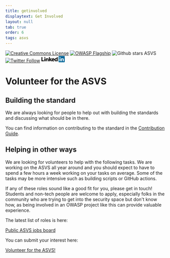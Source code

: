 ```yaml
---
title: getinvolved
displaytext: Get Involved
layout: null
tab: true
order: 6
tags: asvs
---
```

[![Creative Commons License](https://licensebuttons.net/l/by-sa/4.0/88x31.png)](https://creativecommons.org/licenses/by-sa/4.0/ "CC BY-SA 4.0")
[![OWASP Flagship](https://img.shields.io/badge/owasp-flagship%20project-48A646.svg)](https://www.owasp.org/index.php/Category:OWASP_Project#tab=Project_Inventory)
![Github stars ASVS](https://img.shields.io/github/stars/OWASP/asvs?label=Stars%20ASVS&style=social)
[![Twitter Follow](https://img.shields.io/twitter/follow/OWASP_ASVS.svg?style=social&label=Follow)](https://twitter.com/OWASP_ASVS)
[<img src="./assets/images/LinkedIn_Logo.svg" height=20>](https://www.linkedin.com/company/owasp-asvs/)

# Volunteer for the ASVS

## Building the standard

We are always looking for people to help out with building the standards and discussing what should be in there.

You can find information on contributing to the standard in the [Contribution Guide](https://github.com/OWASP/ASVS/blob/master/CONTRIBUTING.md).

## Helping in other ways

We are looking for volunteers to help with the following tasks. We are working on the ASVS all year around and you should expect to have to spend a few hours a week working on your tasks on average. Some of the tasks may be more intensive such as building scripts or GitHub actions.

If any of these roles sound like a good fit for you, please get in touch! Students and non-tech people are welcome to apply, especially folks in the community who are trying to get into the security space but don't know how, as being involved in an OWASP project like this can provide valuable experience.

The latest list of roles is here:

[Public ASVS jobs board](https://docs.google.com/document/d/1VUgbA1xjwRaOL9o8SYQqoGGrFNNobmid_FGS-ELVAzA)

You can submit your interest here:

[Volunteer for the ASVS!](https://docs.google.com/forms/d/e/1FAIpQLSda9V7dJ6h-YVsVRogi1hJGlhDANZXdUUyk7XQuaPpscKv2Bg/viewform)